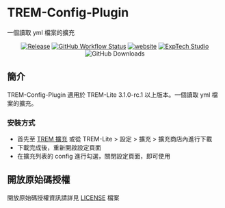 # TREM-Config-Plugin
 一個讀取 yml 檔案的擴充

<div align="center">
<a href="https://github.com/ExpTechTW/TREM-Config-Plugin/releases/latest"><img alt="Release" src="https://img.shields.io/github/v/release/ExpTechTW/TREM-Config-Plugin"></a>
<a href="https://github.com/ExpTechTW/TREM-Lite/actions/workflows/github_actions.yml"><img alt="GitHub Workflow Status" src="https://github.com/ExpTechTW/TREM-Lite/actions/workflows/github_actions.yml/badge.svg"></a>
<a href="https://exptech.dev/trem"><img alt="website" src="https://img.shields.io/badge/website-exptech.dev-purple.svg"></a>
<a href="https://discord.gg/5dbHqV8ees"><img alt="ExpTech Studio"  src="https://img.shields.io/discord/926545182407688273?color=%235865F2&logo=discord&logoColor=white"></a>
<img alt="GitHub Downloads" src="https://img.shields.io/github/downloads/ExpTechTW/TREM-Config-Plugin/total">
</div>

## 簡介

TREM-Config-Plugin 適用於 TREM-Lite 3.1.0-rc.1 以上版本。一個讀取 yml 檔案的擴充。

### 安裝方式

- 首先至 [TREM 擴充](https://exptechtw.github.io/trem-plugins/) 或從 TREM-Lite > 設定 > 擴充 > 擴充商店內進行下載
- 下載完成後，重新開啟設定頁面
- 在擴充列表的 config 進行勾選，關閉設定頁面，即可使用

## 開放原始碼授權

開放原始碼授權資訊請詳見 [LICENSE](LICENSE) 檔案
